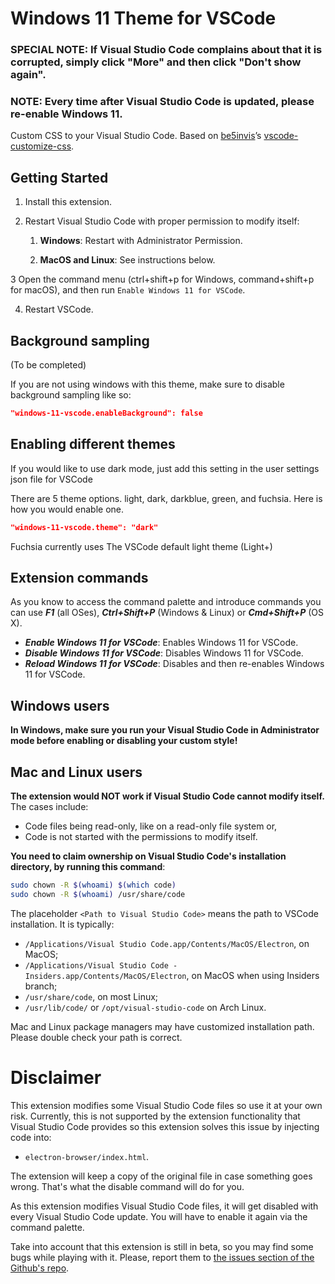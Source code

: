 # Windows 11 Theme for VSCode

### SPECIAL NOTE: If Visual Studio Code complains about that it is corrupted, simply click "More" and then click "Don't show again".

### NOTE: Every time after Visual Studio Code is updated, please re-enable Windows 11.

Custom CSS to your Visual Studio Code. Based on [be5invis](https://github.com/be5invis)’s [vscode-customize-css](https://github.com/be5invis/vscode-custom-css).

## Getting Started

1. Install this extension.

2. Restart Visual Studio Code with proper permission to modify itself:

    1. **Windows**: Restart with Administrator Permission.

    2. **MacOS and Linux**: See instructions below.

3 Open the command menu (ctrl+shift+p for Windows, command+shift+p for macOS), and then run `Enable Windows 11 for VSCode`.

4. Restart VSCode.

## Background sampling

(To be completed)

If you are not using windows with this theme, make sure to disable background sampling like so:

```json
"windows-11-vscode.enableBackground": false
```

## Enabling different themes

If you would like to use dark mode, just add this setting in the user settings json file for VSCode

There are 5 theme options. light, dark, darkblue, green, and fuchsia. Here is how you would enable one.

```json
"windows-11-vscode.theme": "dark"
```

Fuchsia currently uses The VSCode default light theme (Light+)

## Extension commands

As you know to access the command palette and introduce commands you can use **_F1_** (all OSes), **_Ctrl+Shift+P_** (Windows & Linux) or **_Cmd+Shift+P_** (OS X).

-   **_Enable Windows 11 for VSCode_**: Enables Windows 11 for VSCode.
-   **_Disable Windows 11 for VSCode_**: Disables Windows 11 for VSCode.
-   **_Reload Windows 11 for VSCode_**: Disables and then re-enables Windows 11 for VSCode.

## Windows users

**In Windows, make sure you run your Visual Studio Code in Administrator mode before enabling or disabling your custom style!**

## Mac and Linux users

**The extension would NOT work if Visual Studio Code cannot modify itself.** The cases include:

-   Code files being read-only, like on a read-only file system or,
-   Code is not started with the permissions to modify itself.

**You need to claim ownership on Visual Studio Code's installation directory, by running this command**:

```sh
sudo chown -R $(whoami) $(which code)
sudo chown -R $(whoami) /usr/share/code
```

The placeholder `<Path to Visual Studio Code>` means the path to VSCode installation. It is typically:

-   `/Applications/Visual Studio Code.app/Contents/MacOS/Electron`, on MacOS;
-   `/Applications/Visual Studio Code - Insiders.app/Contents/MacOS/Electron`, on MacOS when using Insiders branch;
-   `/usr/share/code`, on most Linux;
-   `/usr/lib/code/` or `/opt/visual-studio-code` on Arch Linux.

Mac and Linux package managers may have customized installation path. Please double check your path is correct.

# Disclaimer

This extension modifies some Visual Studio Code files so use it at your own risk.
Currently, this is not supported by the extension functionality that Visual Studio Code provides so this extension solves this issue by injecting code into:

-   `electron-browser/index.html`.

The extension will keep a copy of the original file in case something goes wrong. That's what the disable command will do for you.

As this extension modifies Visual Studio Code files, it will get disabled with every Visual Studio Code update. You will have to enable it again via the command palette.

Take into account that this extension is still in beta, so you may find some bugs while playing with it. Please, report them to [the issues section of the Github's repo](https://github.com/notAperson535/fluent-ui-vscode/issues).
